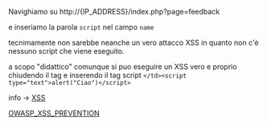 
Navighiamo su http://{IP_ADDRESS}/index.php?page=feedback

e inseriamo la parola `script` nel campo `name`

tecnimamente non sarebbe neanche un vero attacco XSS in quanto non c'è nessuno script che viene eseguito.

a scopo "didattico" comunque si puo eseguire un XSS vero e proprio chiudendo il tag e inserendo il tag script
` </td><script type="text">alert("Ciao")</script> `


info -> [XSS](https://www.owasp.org/index.php/Cross-site_Scripting_(XSS))

[OWASP_XSS_PREVENTION](https://cheatsheetseries.owasp.org/cheatsheets/Cross_Site_Scripting_Prevention_Cheat_Sheet.html)
